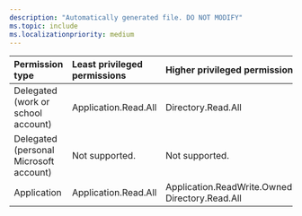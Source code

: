 ```yaml
---
description: "Automatically generated file. DO NOT MODIFY"
ms.topic: include
ms.localizationpriority: medium
---
```


|Permission type|Least privileged permissions|Higher privileged permissions|
|:---|:---|:---|
|Delegated (work or school account)|Application.Read.All|Directory.Read.All|
|Delegated (personal Microsoft account)|Not supported.|Not supported.|
|Application|Application.Read.All|Application.ReadWrite.OwnedBy, Directory.Read.All|

